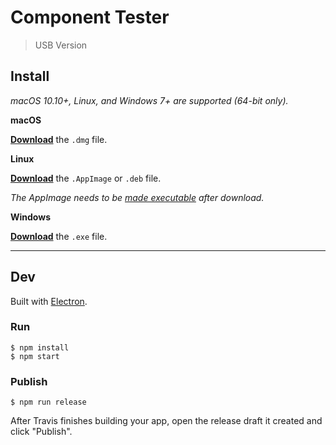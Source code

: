 # Component Tester

> USB Version


## Install

*macOS 10.10+, Linux, and Windows 7+ are supported (64-bit only).*

**macOS**

[**Download**](https://github.com/akshaybaweja/component-tester/releases/latest) the `.dmg` file.

**Linux**

[**Download**](https://github.com/akshaybaweja/component-tester/releases/latest) the `.AppImage` or `.deb` file.

*The AppImage needs to be [made executable](http://discourse.appimage.org/t/how-to-make-an-appimage-executable/80) after download.*

**Windows**

[**Download**](https://github.com/akshaybaweja/component-tester/releases/latest) the `.exe` file.


---


## Dev

Built with [Electron](https://electronjs.org).

### Run

```
$ npm install
$ npm start
```

### Publish

```
$ npm run release
```

After Travis finishes building your app, open the release draft it created and click "Publish".
